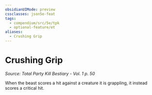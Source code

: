 ```yaml
---
obsidianUIMode: preview
cssclasses: json5e-feat
tags:
  - compendium/src/5e/tpk
  - optional-feature/et
aliases:
  - Crushing Grip
---
```

# Crushing Grip
*Source: Total Party Kill Bestiary - Vol. 1 p. 50*  

When the beast scores a hit against a creature it is grappling, it instead scores a critical hit.